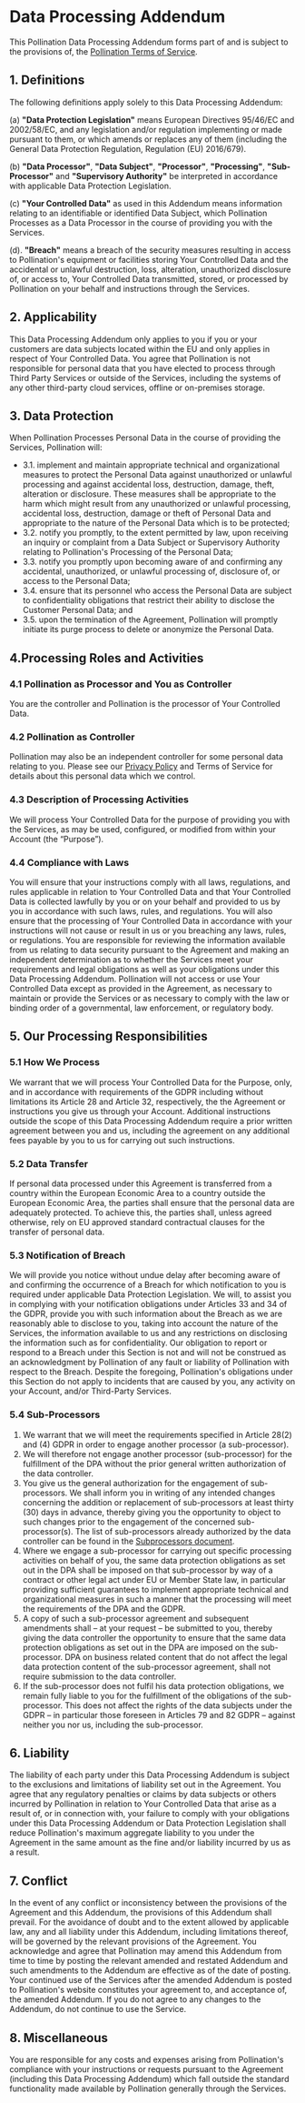 # Data Processing Addendum

This Pollination Data Processing Addendum forms part of and is subject to the provisions of, the [Pollination Terms of Service](terms_of_service.md).

## 1. Definitions

The following definitions apply solely to this Data Processing Addendum:

(a) **"Data Protection Legislation"** means European Directives 95/46/EC and 2002/58/EC, and any legislation and/or regulation implementing or made pursuant to them, or which amends or replaces any of them (including the General Data Protection Regulation, Regulation (EU) 2016/679).

(b) **"Data Processor"**, **"Data Subject"**, **"Processor"**, **"Processing"**, **"Sub-Processor"** and **"Supervisory Authority"** be interpreted in accordance with applicable Data Protection Legislation.

(c) **"Your Controlled Data"** as used in this Addendum means information relating to an identifiable or identified Data Subject, which Pollination Processes as a Data Processor in the course of providing you with the Services.

(d). **"Breach"** means a breach of the security measures resulting in access to Pollination's equipment or facilities storing Your Controlled Data and the accidental or unlawful destruction, loss, alteration, unauthorized disclosure of, or access to, Your Controlled Data transmitted, stored, or processed by Pollination on your behalf and instructions through the Services.

## 2. Applicability

This Data Processing Addendum only applies to you if you or your customers are data subjects located within the EU and only applies in respect of Your Controlled Data. You agree that Pollination is not responsible for personal data that you have elected to process through Third Party Services or outside of the Services, including the systems of any other third-party cloud services, offline or on-premises storage.

## 3. Data Protection

When Pollination Processes Personal Data in the course of providing the Services, Pollination will:

* 3.1. implement and maintain appropriate technical and organizational measures to protect the Personal Data against unauthorized or unlawful processing and against accidental loss, destruction, damage, theft, alteration or disclosure. These measures shall be appropriate to the harm which might result from any unauthorized or unlawful processing, accidental loss, destruction, damage or theft of Personal Data and appropriate to the nature of the Personal Data which is to be protected;
* 3.2. notify you promptly, to the extent permitted by law, upon receiving an inquiry or complaint from a Data Subject or Supervisory Authority relating to Pollination's Processing of the Personal Data;
* 3.3. notify you promptly upon becoming aware of and confirming any accidental, unauthorized, or unlawful processing of, disclosure of, or access to the Personal Data;
* 3.4. ensure that its personnel who access the Personal Data are subject to confidentiality obligations that restrict their ability to disclose the Customer Personal Data; and
* 3.5. upon the termination of the Agreement, Pollination will promptly initiate its purge process to delete or anonymize the Personal Data.

## 4.Processing Roles and Activities

### 4.1 Pollination as Processor and You as Controller

You are the controller and Pollination is the processor of Your Controlled Data.

### 4.2 Pollination as Controller

Pollination may also be an independent controller for some personal data relating to you. Please see our [Privacy Policy](privacy_policy.md) and Terms of Service for details about this personal data which we control.

### 4.3 Description of Processing Activities

We will process Your Controlled Data for the purpose of providing you with the Services, as may be used, configured, or modified from within your Account (the “Purpose”).

### 4.4 Compliance with Laws

You will ensure that your instructions comply with all laws, regulations, and rules applicable in relation to Your Controlled Data and that Your Controlled Data is collected lawfully by you or on your behalf and provided to us by you in accordance with such laws, rules, and regulations. You will also ensure that the processing of Your Controlled Data in accordance with your instructions will not cause or result in us or you breaching any laws, rules, or regulations. You are responsible for reviewing the information available from us relating to data security pursuant to the Agreement and making an independent determination as to whether the Services meet your requirements and legal obligations as well as your obligations under this Data Processing Addendum. Pollination will not access or use Your Controlled Data except as provided in the Agreement, as necessary to maintain or provide the Services or as necessary to comply with the law or binding order of a governmental, law enforcement, or regulatory body.

## 5. Our Processing Responsibilities

### 5.1 How We Process

We warrant that we will process Your Controlled Data for the Purpose, only, and in accordance with requirements of the GDPR including without limitations its Article 28 and Article 32, respectively, the the Agreement or instructions you give us through your Account. Additional instructions outside the scope of this Data Processing Addendum require a prior written agreement between you and us, including the agreement on any additional fees payable by you to us for carrying out such instructions.

### 5.2 Data Transfer

If personal data processed under this Agreement is transferred from a country within the European Economic Area to a country outside the European Economic Area, the parties shall ensure that the personal data are adequately protected. To achieve this, the parties shall, unless agreed otherwise, rely on EU approved standard contractual clauses for the transfer of personal data.

### 5.3 Notification of Breach

We will provide you notice without undue delay after becoming aware of and confirming the occurrence of a Breach for which notification to you is required under applicable Data Protection Legislation. We will, to assist you in complying with your notification obligations under Articles 33 and 34 of the GDPR, provide you with such information about the Breach as we are reasonably able to disclose to you, taking into account the nature of the Services, the information available to us and any restrictions on disclosing the information such as for confidentiality. Our obligation to report or respond to a Breach under this Section is not and will not be construed as an acknowledgment by Pollination of any fault or liability of Pollination with respect to the Breach. Despite the foregoing, Pollination's obligations under this Section do not apply to incidents that are caused by you, any activity on your Account, and/or Third-Party Services.

### 5.4 Sub-Processors

1. We warrant that we will meet the requirements specified in Article 28(2) and (4) GDPR in order to engage another processor (a sub-processor).
2. We will therefore not engage another processor (sub-processor) for the fulfillment of the DPA without the prior general written authorization of the data controller.
3. You give us the general authorization for the engagement of sub-processors. We shall inform you in writing of any intended changes concerning the addition or replacement of sub-processors at least thirty (30) days in advance, thereby giving you the opportunity to object to such changes prior to the engagement of the concerned sub-processor(s). The list of sub-processors already authorized by the data controller can be found in the [Subprocessors document](subprocessors.md).
4. Where we engage a sub-processor for carrying out specific processing activities on behalf of you, the same data protection obligations as set out in the DPA shall be imposed on that sub-processor by way of a contract or other legal act under EU or Member State law, in particular providing sufficient guarantees to implement appropriate technical and organizational measures in such a manner that the processing will meet the requirements of the DPA and the GDPR.
5. A copy of such a sub-processor agreement and subsequent amendments shall – at your request – be submitted to you, thereby giving the data controller the opportunity to ensure that the same data protection obligations as set out in the DPA are imposed on the sub-processor. DPA on business related content that do not affect the legal data protection content of the sub-processor agreement, shall not require submission to the data controller.
6. If the sub-processor does not fulfil his data protection obligations, we remain fully liable to you for the fulfillment of the obligations of the sub-processor. This does not affect the rights of the data subjects under the GDPR – in particular those foreseen in Articles 79 and 82 GDPR – against neither you nor us, including the sub-processor.

## 6. Liability

The liability of each party under this Data Processing Addendum is subject to the exclusions and limitations of liability set out in the Agreement. You agree that any regulatory penalties or claims by data subjects or others incurred by Pollination in relation to Your Controlled Data that arise as a result of, or in connection with, your failure to comply with your obligations under this Data Processing Addendum or Data Protection Legislation shall reduce Pollination's maximum aggregate liability to you under the Agreement in the same amount as the fine and/or liability incurred by us as a result.

## 7. Conflict

In the event of any conflict or inconsistency between the provisions of the Agreement and this Addendum, the provisions of this Addendum shall prevail. For the avoidance of doubt and to the extent allowed by applicable law, any and all liability under this Addendum, including limitations thereof, will be governed by the relevant provisions of the Agreement. You acknowledge and agree that Pollination may amend this Addendum from time to time by posting the relevant amended and restated Addendum and such amendments to the Addendum are effective as of the date of posting. Your continued use of the Services after the amended Addendum is posted to Pollination's website constitutes your agreement to, and acceptance of, the amended Addendum. If you do not agree to any changes to the Addendum, do not continue to use the Service.

## 8. Miscellaneous

You are responsible for any costs and expenses arising from Pollination's compliance with your instructions or requests pursuant to the Agreement (including this Data Processing Addendum) which fall outside the standard functionality made available by Pollination generally through the Services.
